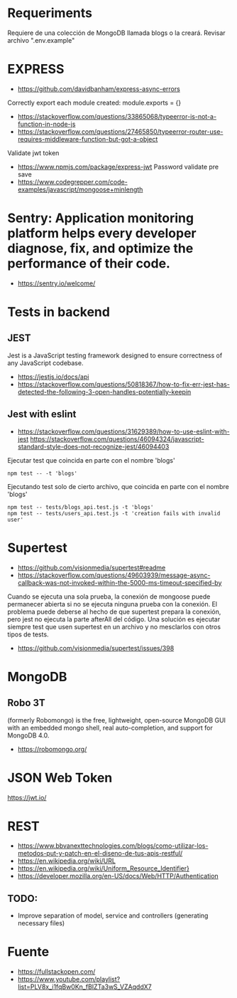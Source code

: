# Requeriments

Requiere de una colección de MongoDB llamada blogs o la creará.
Revisar archivo ".env.example"

# EXPRESS

- https://github.com/davidbanham/express-async-errors

Correctly export each module created: module.exports = {}

- https://stackoverflow.com/questions/33865068/typeerror-is-not-a-function-in-node-js
- https://stackoverflow.com/questions/27465850/typeerror-router-use-requires-middleware-function-but-got-a-object

Validate jwt token

- https://www.npmjs.com/package/express-jwt
  Password validate pre save
- https://www.codegrepper.com/code-examples/javascript/mongoose+minlength

# Sentry: Application monitoring platform helps every developer diagnose, fix, and optimize the performance of their code.

- https://sentry.io/welcome/

# Tests in backend

## JEST

Jest is a JavaScript testing framework designed to ensure correctness of any JavaScript codebase.

- https://jestjs.io/docs/api
- https://stackoverflow.com/questions/50818367/how-to-fix-err-jest-has-detected-the-following-3-open-handles-potentially-keepin

## Jest with eslint

- https://stackoverflow.com/questions/31629389/how-to-use-eslint-with-jest
  https://stackoverflow.com/questions/46094324/javascript-standard-style-does-not-recognize-jest/46094403

Ejecutar test que coincida en parte con el nombre 'blogs'

    npm test -- -t 'blogs'

Ejecutando test solo de cierto archivo, que coincida en parte con el nombre 'blogs'

    npm test -- tests/blogs_api.test.js -t 'blogs'
    npm test -- tests/users_api.test.js -t 'creation fails with invalid user'

# Supertest

- https://github.com/visionmedia/supertest#readme
- https://stackoverflow.com/questions/49603939/message-async-callback-was-not-invoked-within-the-5000-ms-timeout-specified-by

Cuando se ejecuta una sola prueba, la conexión de mongoose puede permanecer abierta si no se ejecuta ninguna prueba con la conexión. El problema puede deberse al hecho de que supertest prepara la conexión, pero jest no ejecuta la parte afterAll del código.
Una solución es ejecutar siempre test que usen supertest en un archivo y no mesclarlos con otros tipos de tests.

- https://github.com/visionmedia/supertest/issues/398

# MongoDB

## Robo 3T

(formerly Robomongo) is the free, lightweight, open-source MongoDB GUI with an embedded mongo shell, real auto-completion, and support for MongoDB 4.0.

- https://robomongo.org/

# JSON Web Token

https://jwt.io/

# REST

- https://www.bbvanexttechnologies.com/blogs/como-utilizar-los-metodos-put-y-patch-en-el-diseno-de-tus-apis-restful/
- https://en.wikipedia.org/wiki/URL
- https://en.wikipedia.org/wiki/Uniform_Resource_Identifier}
- https://developer.mozilla.org/en-US/docs/Web/HTTP/Authentication

## TODO:

- Improve separation of model, service and controllers (generating necessary files)

# Fuente

- https://fullstackopen.com/
- https://www.youtube.com/playlist?list=PLV8x_i1fqBw0Kn_fBIZTa3wS_VZAqddX7
